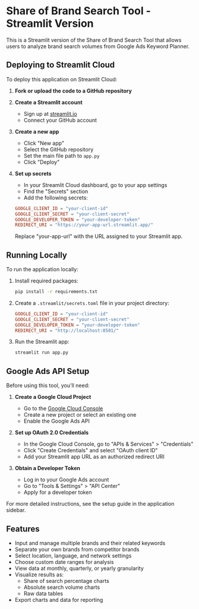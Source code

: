 
# Share of Brand Search Tool - Streamlit Version

This is a Streamlit version of the Share of Brand Search Tool that allows users to analyze brand search volumes from Google Ads Keyword Planner.

## Deploying to Streamlit Cloud

To deploy this application on Streamlit Cloud:

1. **Fork or upload the code to a GitHub repository**

2. **Create a Streamlit account**
   - Sign up at [streamlit.io](https://streamlit.io)
   - Connect your GitHub account

3. **Create a new app**
   - Click "New app"
   - Select the GitHub repository
   - Set the main file path to `app.py`
   - Click "Deploy"

4. **Set up secrets**
   - In your Streamlit Cloud dashboard, go to your app settings
   - Find the "Secrets" section
   - Add the following secrets:

   ```toml
   GOOGLE_CLIENT_ID = "your-client-id"
   GOOGLE_CLIENT_SECRET = "your-client-secret"
   GOOGLE_DEVELOPER_TOKEN = "your-developer-token"
   REDIRECT_URI = "https://your-app-url.streamlit.app/"
   ```

   Replace "your-app-url" with the URL assigned to your Streamlit app.

## Running Locally

To run the application locally:

1. Install required packages:
   ```bash
   pip install -r requirements.txt
   ```

2. Create a `.streamlit/secrets.toml` file in your project directory:
   ```toml
   GOOGLE_CLIENT_ID = "your-client-id"
   GOOGLE_CLIENT_SECRET = "your-client-secret"
   GOOGLE_DEVELOPER_TOKEN = "your-developer-token"
   REDIRECT_URI = "http://localhost:8501/"
   ```

3. Run the Streamlit app:
   ```bash
   streamlit run app.py
   ```

## Google Ads API Setup

Before using this tool, you'll need:

1. **Create a Google Cloud Project**
   - Go to the [Google Cloud Console](https://console.cloud.google.com/)
   - Create a new project or select an existing one
   - Enable the Google Ads API

2. **Set up OAuth 2.0 Credentials**
   - In the Google Cloud Console, go to "APIs & Services" > "Credentials"
   - Click "Create Credentials" and select "OAuth client ID"
   - Add your Streamlit app URL as an authorized redirect URI

3. **Obtain a Developer Token**
   - Log in to your Google Ads account
   - Go to "Tools & Settings" > "API Center"
   - Apply for a developer token

For more detailed instructions, see the setup guide in the application sidebar.

## Features

- Input and manage multiple brands and their related keywords
- Separate your own brands from competitor brands
- Select location, language, and network settings
- Choose custom date ranges for analysis
- View data at monthly, quarterly, or yearly granularity
- Visualize results as:
  - Share of search percentage charts
  - Absolute search volume charts
  - Raw data tables
- Export charts and data for reporting
